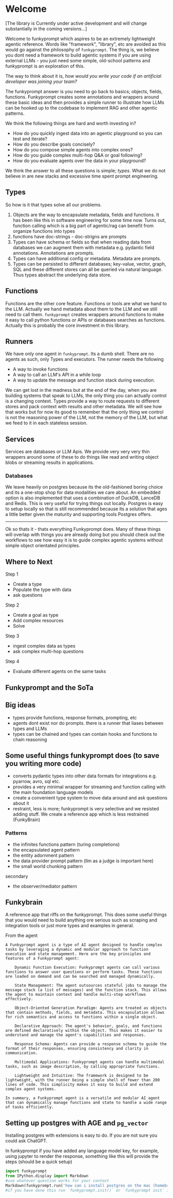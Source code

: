 # Welcome

[The library is Currently under active development and will change substantially in the coming versions...]

Welcome to funkyprompt which aspires to be an extremely lightweight agentic reference. Words like "framework", "library", etc are avoided as this would go against the philosophy of `funkyprompt`. The thing is, we believe you dont need a framework to build agentic systems if you are using external LLMs - you just need some simple, old-school patterns and funkyprompt is an exploration of this. 

The way to think about it is, _how would you write your code if an artificial developer was joining your team?_ 

The funkyprompt answer is you need to go back to basics; objects, fields, functions. 
Funkyprompt creates some annotations and wrappers around these basic ideas and then provides a simple runner to illustrate how LLMs can be hooked up to the codebase to implement RAG and other agentic patterns. 

We think the following things are hard and worth investing in?
- How do you quickly ingest data into an agentic playground so you can test and iterate?
- How do you describe goals concisely?
- How do you compose simple agents into complex ones?
- How do you guide complex multi-hop Q&A or goal following?
- How do you evaluate agents over the data in your playground?

We think the answer to all these questions is simple; _types_. What we do not believe in are new stacks and excessive time spent prompt engineering.

## Types

So how is it that types solve all our problems. 

1. Objects are the way to encapsulate metadata, fields and functions. It has been like this in software engineering for some time now. Turns out, function calling which is a big part of agentic/rag can benefit from organize functions into types
2. functions have doc-strings - doc-strigns are prompts
3. Types can have schema or fields so that when reading data from databases we can augment them with metadata e.g. pydantic field annotations. Annotations are prompts.
4. Types can have additional config or metadata. Metadata are prompts.
5. Types can be persisted to different databases; key-value, vector, graph, SQL and these different stores can all be queried via natural language. Thus types abstract the underlying data store.

## Functions
    
Functions are the other core feature. Functions or tools are what we hand to the LLM. Actually we hand metadata about them to the LLM and we still need to call them. `funkyprompt` creates wrappers around functions to make it easy to call python functions or APIs or databases searches as functions. Actually this is probably the core investment in this library.  

## Runners

We have only one agent in `funkyprompt`. Its a dumb shell. There are no agents as such, only Types and executors. The runner needs the following
- A way to invoke functions
- A way to call an LLM's API in a while loop
- A way to update the message and function stack during execution. 

We can get lost in the madness but at the end of the day, when you are building systems that speak to LLMs, the only thing you can actually control is a changing context. Types provide a way to route requests to different stores and pack context with results and other metadata. We will see how that works but for now its good to remember that the only thing we control is not the reasoning power of the LLM, not the memory of the LLM, but what we feed to it in each stateless session.


## Services

Services are databases or LLM Apis. We provide very very very thin wrappers around some of these to do things like read and writing object blobs or streaming results in applications.

### Databases

We leave heavily on postgres because its the old-fashioned boring choice and its a one-stop shop for data modalities we care about.
An embedded option is also implemented that uses a combination of DuckDB, LanceDB and Redis. This is very useful for trying things out locally. Postgres is easy to setup locally so that is still recommended because its a solution that ages a little better given the maturity and supporting tools Postgres offers.

----------

Ok so thats it - thats everything Funkyprompt does. Many of these things will overlap with things you are already doing but you should check out the workflows to see how easy it is to guide complex agentic systems without simple object orientated principles. 


## Where to Next

Step 1 
- Create a type 
- Populate the type with data
- ask questions

Step 2
- Create a goal as type
- Add complex resources
- Solve

Step 3
- ingest complex data as types
- ask complex multi-hop questions

Step 4
- Evaluate different agents on the same tasks


## Funkyprompt and the SoTa 

## Big ideas
- types provide functions, response formats, prompting, etc
- agents dont exist nor do prompts. there is a runner that liases between types and LLMs
- types can be chained and types can contain hooks and functions to chain reasoning

## Some useful things funkyprompt does (to save you writing more code)

- converts pydantic types into other data formats for integrations e.g. pyarrow, avro, sql etc. 
- provides a very minimal wrapper for streaming and function calling with the main foundation language models
- create a convenient type system to move data around and ask questions about it
- restraint, less is more; funkyprompt is very selective and we resisted adding stuff. We create a reference app which is less restrained (FunkyBrain)

### Patterns

- the infinites functions pattern (turing completions)
- the encapsulated agent pattern
- the entity adornment pattern
- the data provider prompt pattern (llm as a judge is important here)
- the small world chunking pattern

secondary
- the observer/mediator pattern

## Funkybrain
A reference app that riffs on the funkyprompt. This does some useful things that you would need to build anything ore serious such as scraping and integration tools or just more types and examples in general.


From the agent

``` 
A Funkyprompt agent is a type of AI agent designed to handle complex tasks by leveraging a dynamic and modular approach to function execution and state management. Here are the key principles and features of a Funkyprompt agent:

    Dynamic Function Execution: Funkyprompt agents can call various functions to answer user questions or perform tasks. These functions are loaded on demand and can be searched and managed dynamically.

    State Management: The agent outsources stateful jobs to manage the message stack (a list of messages) and the function stack. This allows the agent to maintain context and handle multi-step workflows effectively.

    Object-Oriented Generation Paradigm: Agents are treated as objects that contain methods, fields, and metadata. This encapsulation allows for rich semantics and access to functions within a single object.

    Declarative Approach: The agent's behavior, goals, and functions are defined declaratively within the object. This makes it easier to understand and manage the agent's capabilities and responses.

    Response Schema: Agents can provide a response schema to guide the format of their responses, ensuring consistency and clarity in communication.

    Multimodal Applications: Funkyprompt agents can handle multimodal tasks, such as image description, by calling appropriate functions.

    Lightweight and Intuitive: The framework is designed to be lightweight, with the runner being a simple shell of fewer than 200 lines of code. This simplicity makes it easy to build and extend complex agent systems.

In summary, a Funkyprompt agent is a versatile and modular AI agent that can dynamically manage functions and state to handle a wide range of tasks efficiently.

```


## Setting up postgres with AGE and `pg_vector`
Installing postgres with extensions is easy to do. If you are not sure you could ask ChatGPT.

In funkyprompt if you have added any language model key, for example, using jupyter to render the response, something like this will provide the steps (should be a quick setup)

```python
import funkyprompt
from IPython.display import Markdown
#use whatever question works for your context
Markdown(funkyprompt.run('how can i install postgres on the mac (homebrew) along with AGE graph extension and pg_vector extension'))
#if you have done this run `funkyprompt.init()` or `funkyprompt init` in terminal
```


 